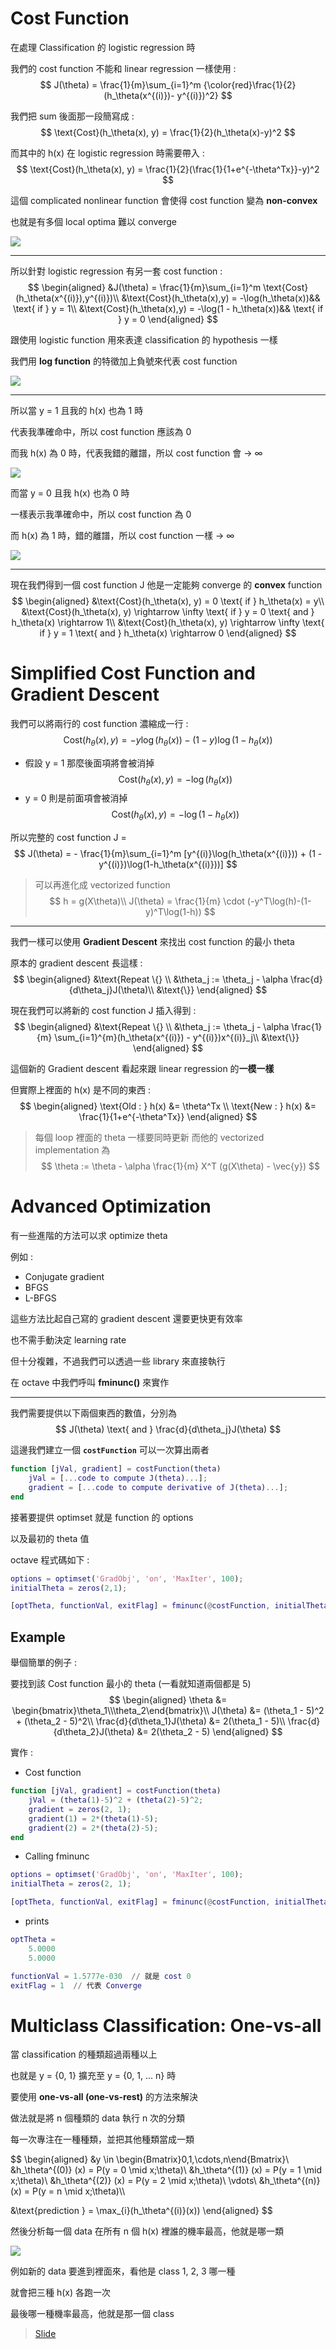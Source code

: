 # Cost Function

在處理 Classification 的 logistic regression 時

我們的 cost function 不能和 linear regression 一樣使用 :
$$
J(\theta) = \frac{1}{m}\sum_{i=1}^m {\color{red}\frac{1}{2} (h_\theta(x^{(i)})- y^{(i)})^2}
$$

我們把 sum 後面那一段簡寫成 :
$$
\text{Cost}(h_\theta(x), y) = \frac{1}{2}(h_\theta(x)-y)^2
$$

而其中的 h(x) 在 logistic regression 時需要帶入 :
$$
\text{Cost}(h_\theta(x), y) = \frac{1}{2}(\frac{1}{1+e^{-\theta^Tx}}-y)^2
$$

這個 complicated nonlinear function 會使得 cost function 變為 **non-convex**

也就是有多個 local optima 難以 converge

![](../.gitbook/assets/machine_learning/week_three/non_convex.png)

---

所以針對 logistic regression 有另一套 cost function :
$$
\begin{aligned}
&J(\theta) = \frac{1}{m}\sum_{i=1}^m \text{Cost}(h_\theta(x^{(i)}),y^{(i)})\\
&\text{Cost}(h_\theta(x),y) = -\log(h_\theta(x))&& \text{ if } y = 1\\
&\text{Cost}(h_\theta(x),y) = -\log(1 - h_\theta(x))&& \text{ if } y = 0
\end{aligned}
$$

跟使用 logistic function 用來表達 classification 的 hypothesis 一樣

我們用 **log function** 的特徵加上負號來代表 cost function

![](../.gitbook/assets/machine_learning/week_three/log_function.png)

---

所以當 y = 1 且我的 h(x) 也為 1 時

代表我準確命中，所以 cost function 應該為 0

而我 h(x) 為 0 時，代表我錯的離譜，所以 cost function 會 → ∞

![](../.gitbook/assets/machine_learning/week_three/logistic_cost_function_1.png)

而當 y = 0 且我 h(x) 也為 0 時

一樣表示我準確命中，所以 cost function 為 0

而 h(x) 為 1 時，錯的離譜，所以 cost function 一樣 → ∞

![](../.gitbook/assets/machine_learning/week_three/logistic_cost_function_0.png)

---

現在我們得到一個 cost function J 他是一定能夠 converge 的 **convex** function
$$
\begin{aligned}
&\text{Cost}(h_\theta(x), y) = 0 \text{ if } h_\theta(x) = y\\
&\text{Cost}(h_\theta(x), y) \rightarrow \infty \text{ if } y = 0 \text{ and } h_\theta(x) \rightarrow 1\\
&\text{Cost}(h_\theta(x), y) \rightarrow \infty \text{ if } y = 1 \text{ and } h_\theta(x) \rightarrow 0
\end{aligned}
$$


# Simplified Cost Function and Gradient Descent
我們可以將兩行的 cost function 濃縮成一行 :
$$
\text{Cost}(h_\theta(x), y) = -y \log(h_\theta(x)) - (1 - y) \log (1-h_\theta(x))
$$

* 假設 y = 1 那麼後面項將會被消掉
$$
\text{Cost}(h_\theta(x), y) = -\log(h_\theta(x))
$$
* y = 0 則是前面項會被消掉
$$
\text{Cost}(h_\theta(x), y) = -\log(1-h_\theta(x))
$$

所以完整的 cost function J =
$$
J(\theta) = - \frac{1}{m}\sum_{i=1}^m 
[y^{(i)}\log(h_\theta(x^{(i)})) + (1 - y^{(i)})\log(1-h_\theta(x^{(i)}))]
$$

> 可以再進化成 vectorized function
> $$
> h = g(X\theta)\\
> J(\theta) = \frac{1}{m} \cdot (-y^T\log(h)-(1-y)^T\log(1-h))
> $$

---

我們一樣可以使用 **Gradient Descent** 來找出 cost function 的最小 theta

原本的 gradient descent 長這樣 :
$$
\begin{aligned}
&\text{Repeat \{} \\
&\theta_j := \theta_j - \alpha \frac{d}{d\theta_j}J(\theta)\\
&\text{\}}
\end{aligned}
$$

現在我們可以將新的 cost function J 插入得到 :
$$
\begin{aligned}
&\text{Repeat \{} \\
&\theta_j := \theta_j - \alpha \frac{1}{m} \sum_{i=1}^{m}(h_\theta(x^{(i)}) - y^{(i)})x^{(i)}_j\\
&\text{\}}
\end{aligned}
$$

這個新的 Gradient descent 看起來跟 linear regression 的**一模一樣**

但實際上裡面的 h(x) 是不同的東西 :
$$
\begin{aligned}
\text{Old : } h(x) &= \theta^Tx \\
\text{New : } h(x) &= \frac{1}{1+e^{-\theta^Tx}}
\end{aligned}
$$

> 每個 loop 裡面的 theta 一樣要同時更新
> 而他的 vectorized implementation 為
> $$
> \theta := \theta - \alpha \frac{1}{m} X^T (g(X\theta) - \vec{y})
> $$


# Advanced Optimization
有一些進階的方法可以求 optimize theta

例如 :
* Conjugate gradient
* BFGS
* L-BFGS

這些方法比起自己寫的 gradient descent 還要更快更有效率

也不需手動決定 learning rate

但十分複雜，不過我們可以透過一些 library 來直接執行

在 octave 中我們呼叫 **fminunc()** 來實作

---

我們需要提供以下兩個東西的數值，分別為
$$
J(\theta) \text{  and  } \frac{d}{d\theta_j}J(\theta)
$$

這邊我們建立一個 **`costFunction`** 可以一次算出兩者
``` matlab
function [jVal, gradient] = costFunction(theta)
    jVal = [...code to compute J(theta)...];
    gradient = [...code to compute derivative of J(theta)...];
end
```

接著要提供 optimset 就是 function 的 options

以及最初的 theta 值

octave 程式碼如下 :
``` matlab
options = optimset('GradObj', 'on', 'MaxIter', 100);
initialTheta = zeros(2,1);

[optTheta, functionVal, exitFlag] = fminunc(@costFunction, initialTheta, options);
```

## Example
舉個簡單的例子 : 

要找到該 Cost function 最小的 theta (一看就知道兩個都是 5)
$$
\begin{aligned}
\theta &= \begin{bmatrix}\theta_1\\\theta_2\end{bmatrix}\\
J(\theta) &= (\theta_1 - 5)^2 + (\theta_2 - 5)^2\\
\frac{d}{d\theta_1}J(\theta) &= 2(\theta_1 - 5)\\
\frac{d}{d\theta_2}J(\theta) &= 2(\theta_2 - 5)
\end{aligned}
$$

實作 :

* Cost function
``` matlab
function [jVal, gradient] = costFunction(theta)
    jVal = (theta(1)-5)^2 + (theta(2)-5)^2;
    gradient = zeros(2, 1);
    gradient(1) = 2*(theta(1)-5);
    gradient(2) = 2*(theta(2)-5);
end
```
* Calling fminunc
``` matlab
options = optimset('GradObj', 'on', 'MaxIter', 100);
initialTheta = zeros(2, 1);

[optTheta, functionVal, exitFlag] = fminunc(@costFunction, initialTheta, options);
```
* prints
``` matlab
optTheta =
    5.0000
    5.0000

functionVal = 1.5777e-030  // 就是 cost 0
exitFlag = 1  // 代表 Converge
```


# Multiclass Classification: One-vs-all
當 classification 的種類超過兩種以上

也就是 y = {0, 1} 擴充至 y = {0, 1, ... n} 時

要使用 **one-vs-all (one-vs-rest)** 的方法來解決

做法就是將 n 個種類的 data 執行 n 次的分類

每一次專注在一種種類，並把其他種類當成一類

$$
\begin{aligned}
&y \in \begin{Bmatrix}0,1,\cdots,n\end{Bmatrix}\\
&h_\theta^{(0)} (x) = P(y = 0 \mid x;\theta)\\
&h_\theta^{(1)} (x) = P(y = 1 \mid x;\theta)\\
&h_\theta^{(2)} (x) = P(y = 2 \mid x;\theta)\\
\vdots\\
&h_\theta^{(n)} (x) = P(y = n \mid x;\theta)\\\\

&\text{prediction } = \max_{i}(h_\theta^{(i)}(x)) 
\end{aligned}
$$

然後分析每一個 data 在所有 n 個 h(x) 裡誰的機率最高，他就是哪一類

![](../.gitbook/assets/machine_learning/week_three/one-vs-all.png)

例如新的 data 要進到裡面來，看他是 class 1, 2, 3 哪一種

就會把三種 h(x) 各跑一次

最後哪一種機率最高，他就是那一個 class


> [Slide](https://d3c33hcgiwev3.cloudfront.net/_964b8d77dc0ee6fd42ac7d8a70c4ffa1_Lecture6.pdf?Expires=1569369600&Signature=PhY46Jbe8gft0~H7Hs2vxvgCae3AQDas33ZZJSJh92DE3Kp4cFA9VYiW~~mXNf2V0nOKXQX3gd2H~NFMTQsarPupOgG27wTigwDXI6aeTcu8dIWkwDFrD3153xOurtCkHq8-KAsi70P7Zh6MX66pHFOX7~CPn8JFm-t-Ni6Za3U_&Key-Pair-Id=APKAJLTNE6QMUY6HBC5A)